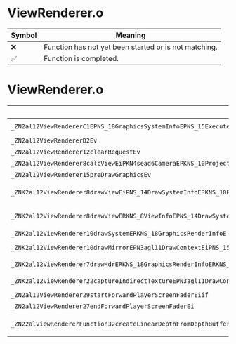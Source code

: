 # ViewRenderer.o
| Symbol | Meaning 
| ------------- | ------------- 
| :x: | Function has not yet been started or is not matching. 
| :white_check_mark: | Function is completed. 


# ViewRenderer.o
| Symbol (Demangled) | Symbol (Mangled) | Decompiled? |
| ------------- |  ------------- | ------------- |
| `_ZN2al12ViewRendererC1EPNS_18GraphicsSystemInfoEPNS_15ExecuteDirectorEPNS_12EffectSystemEPNS_15SceneCameraInfoE` | `al::ViewRenderer::ViewRenderer(al::GraphicsSystemInfo *,al::ExecuteDirector *,al::EffectSystem *,al::SceneCameraInfo *)` | :white_check_mark: |
| `_ZN2al12ViewRendererD2Ev` | `al::ViewRenderer::~ViewRenderer()` | :white_check_mark: |
| `_ZN2al12ViewRenderer12clearRequestEv` | `al::ViewRenderer::clearRequest(void)` | :white_check_mark: |
| `_ZN2al12ViewRenderer8calcViewEiPKN4sead6CameraEPKNS_10ProjectionE` | `al::ViewRenderer::calcView(int,sead::Camera const*,al::Projection const*)` | :white_check_mark: |
| `_ZN2al12ViewRenderer15preDrawGraphicsEv` | `al::ViewRenderer::preDrawGraphics(void)` | :white_check_mark: |
| `_ZNK2al12ViewRenderer8drawViewEiPNS_14DrawSystemInfoERKNS_10ProjectionERKN4sead6CameraEPKN3agl12RenderBufferERKNS6_8ViewportEbbb` | `al::ViewRenderer::drawView(int,al::DrawSystemInfo *,al::Projection const&,sead::Camera const&,agl::RenderBuffer const*,sead::Viewport const&,bool,bool,bool)const` | :white_check_mark: |
| `_ZNK2al12ViewRenderer8drawViewERKNS_8ViewInfoEPNS_14DrawSystemInfoERKNS_10ProjectionERKN4sead6CameraEPKN3agl12RenderBufferERKNS9_8ViewportEbbb` | `al::ViewRenderer::drawView(al::ViewInfo const&,al::DrawSystemInfo *,al::Projection const&,sead::Camera const&,agl::RenderBuffer const*,sead::Viewport const&,bool,bool,bool)const` | :white_check_mark: |
| `_ZNK2al12ViewRenderer10drawSystemERKNS_18GraphicsRenderInfoE` | `al::ViewRenderer::drawSystem(al::GraphicsRenderInfo const&)const` | :white_check_mark: |
| `_ZNK2al12ViewRenderer10drawMirrorEPN3agl11DrawContextEiPNS_15RenderVariablesE` | `al::ViewRenderer::drawMirror(agl::DrawContext *,int,al::RenderVariables *)const` | :white_check_mark: |
| `_ZNK2al12ViewRenderer7drawHdrERKNS_18GraphicsRenderInfoERKNS_15RenderVariablesEbb` | `al::ViewRenderer::drawHdr(al::GraphicsRenderInfo const&,al::RenderVariables const&,bool,bool)const` | :white_check_mark: |
| `_ZNK2al12ViewRenderer22captureIndirectTextureEPN3agl11DrawContextEPKNS1_11TextureDataES6_` | `al::ViewRenderer::captureIndirectTexture(agl::DrawContext *,agl::TextureData const*,agl::TextureData const*)const` | :white_check_mark: |
| `_ZN2al12ViewRenderer29startForwardPlayerScreenFaderEiif` | `al::ViewRenderer::startForwardPlayerScreenFader(int,int,float)` | :white_check_mark: |
| `_ZN2al12ViewRenderer27endForwardPlayerScreenFaderEi` | `al::ViewRenderer::endForwardPlayerScreenFader(int)` | :white_check_mark: |
| `_ZN22alViewRendererFunction32createLinearDepthFromDepthBufferEPN3agl11DrawContextEPKN2al12ShaderHolderEPKNS0_11TextureDataES9_` | `alViewRendererFunction::createLinearDepthFromDepthBuffer(agl::DrawContext *,al::ShaderHolder const*,agl::TextureData const*,agl::TextureData const*)` | :white_check_mark: |
